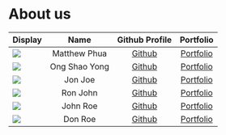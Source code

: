 # About us

Display |     Name      |            Github Profile             | Portfolio 
--------|:-------------:|:-------------------------------------:|:---------:
![](https://via.placeholder.com/100.png?text=Photo) | Matthew Phua  | [Github](https://github.com/matthewphua) | [Portfolio](docs/team/johndoe.md)
![](https://via.placeholder.com/100.png?text=Photo) | Ong Shao Yong | [Github](https://github.com/redders7) | [Portfolio](docs/team/johndoe.md)
![](https://via.placeholder.com/100.png?text=Photo) |    Jon Joe    |     [Github](https://github.com/)     | [Portfolio](docs/team/johndoe.md)
![](https://via.placeholder.com/100.png?text=Photo) |   Ron John    |     [Github](https://github.com/)     | [Portfolio](docs/team/johndoe.md)
![](https://via.placeholder.com/100.png?text=Photo) |   John Roe    |     [Github](https://github.com/)     | [Portfolio](docs/team/johndoe.md)
![](https://via.placeholder.com/100.png?text=Photo) |    Don Roe    |     [Github](https://github.com/)     | [Portfolio](docs/team/johndoe.md)
